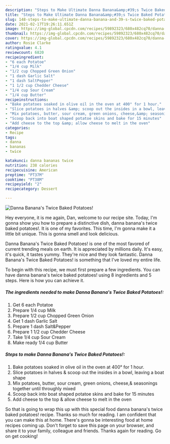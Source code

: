 ```yaml
---
description: "Steps to Make Ultimate Danna Banana&amp;#39;s Twice Baked Potatoes!"
title: "Steps to Make Ultimate Danna Banana&amp;#39;s Twice Baked Potatoes!"
slug: 148-steps-to-make-ultimate-danna-banana-and-39-s-twice-baked-potatoes
date: 2021-02-17T19:26:11.651Z
image: https://img-global.cpcdn.com/recipes/59892323/680x482cq70/danna-bananas-twice-baked-potatoes-recipe-main-photo.jpg
thumbnail: https://img-global.cpcdn.com/recipes/59892323/680x482cq70/danna-bananas-twice-baked-potatoes-recipe-main-photo.jpg
cover: https://img-global.cpcdn.com/recipes/59892323/680x482cq70/danna-bananas-twice-baked-potatoes-recipe-main-photo.jpg
author: Rosie Clarke
ratingvalue: 4.1
reviewcount: 6820
recipeingredient:
- "6 each Potatoe"
- "1/4 cup Milk"
- "1/2 cup Chopped Green Onion"
- "1 dash Garlic Salt"
- "1 dash SaltPepper"
- "1 1/2 cup Chedder Cheese"
- "1/4 cup Sour Cream"
- "1/4 cup Butter"
recipeinstructions:
- "Bake potatoes soaked in olive oil in the oven at 400° for 1 hour."
- "Slice potatoes in halves &amp; scoop out the insides in a bowl, leaving a boat shape"
- "Mix potatoes, butter, sour cream, green onions, cheese,&amp; seasonings together until throughly mixed"
- "Scoop back into boat shaped potatoe skins and bake for 15 minutes"
- "Add cheese to the top &amp; allow cheese to melt in the oven"
categories:
- Recipe
tags:
- danna
- bananas
- twice

katakunci: danna bananas twice 
nutrition: 238 calories
recipecuisine: American
preptime: "PT37M"
cooktime: "PT38M"
recipeyield: "2"
recipecategory: Dessert

---
```



![Danna Banana&#39;s Twice Baked Potatoes!](https://img-global.cpcdn.com/recipes/59892323/680x482cq70/danna-bananas-twice-baked-potatoes-recipe-main-photo.jpg)

Hey everyone, it is me again, Dan, welcome to our recipe site. Today, I'm gonna show you how to prepare a distinctive dish, danna banana&#39;s twice baked potatoes!. It is one of my favorites. This time, I'm gonna make it a little bit unique. This is gonna smell and look delicious.



Danna Banana&#39;s Twice Baked Potatoes! is one of the most favored of current trending meals on earth. It is appreciated by millions daily. It's easy, it's quick, it tastes yummy. They're nice and they look fantastic. Danna Banana&#39;s Twice Baked Potatoes! is something that I've loved my entire life.


To begin with this recipe, we must first prepare a few ingredients. You can have danna banana&#39;s twice baked potatoes! using 8 ingredients and 5 steps. Here is how you can achieve it.

<!--inarticleads1-->

##### The ingredients needed to make Danna Banana&#39;s Twice Baked Potatoes!:

1. Get 6 each Potatoe
1. Prepare 1/4 cup Milk
1. Prepare 1/2 cup Chopped Green Onion
1. Get 1 dash Garlic Salt
1. Prepare 1 dash Salt&amp;Pepper
1. Prepare 1 1/2 cup Chedder Cheese
1. Take 1/4 cup Sour Cream
1. Make ready 1/4 cup Butter




<!--inarticleads2-->

##### Steps to make Danna Banana&#39;s Twice Baked Potatoes!:

1. Bake potatoes soaked in olive oil in the oven at 400° for 1 hour.
1. Slice potatoes in halves &amp; scoop out the insides in a bowl, leaving a boat shape
1. Mix potatoes, butter, sour cream, green onions, cheese,&amp; seasonings together until throughly mixed
1. Scoop back into boat shaped potatoe skins and bake for 15 minutes
1. Add cheese to the top &amp; allow cheese to melt in the oven




So that is going to wrap this up with this special food danna banana&#39;s twice baked potatoes! recipe. Thanks so much for reading. I am confident that you can make this at home. There's gonna be interesting food at home recipes coming up. Don't forget to save this page on your browser, and share it to your family, colleague and friends. Thanks again for reading. Go on get cooking!
